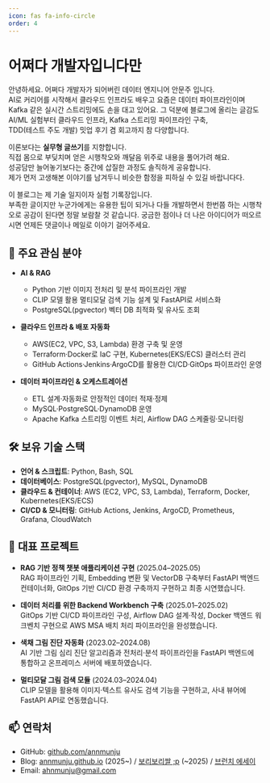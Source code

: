 ```yaml
---
icon: fas fa-info-circle
order: 4
---
```


# 어쩌다 개발자입니다만

안녕하세요. 어쩌다 개발자가 되어버린 데이터 엔지니어 안문주 입니다.  
AI로 커리어를 시작해서 클라우드 인프라도 배우고 요즘은 데이터 파이프라인이며 Kafka 같은 실시간 스트리밍에도 손을 대고 있어요. 
그 덕분에 블로그에 올리는 글감도 AI/ML 실험부터 클라우드 인프라, Kafka 스트리밍 파이프라인 구축,  
TDD(테스트 주도 개발) 밋업 후기 겸 회고까지 참 다양합니다.

이론보다는 **실무형 글쓰기**를 지향합니다.  
직접 몸으로 부딪치며 얻은 시행착오와 깨달음 위주로 내용을 풀어가려 해요.  
성공담만 늘어놓기보다는 중간에 삽질한 과정도 솔직하게 공유합니다.  
제가 먼저 고생해본 이야기를 남겨두니 비슷한 함정을 피하실 수 있길 바랍니다다.

이 블로그는 제 기술 일지이자 실험 기록장입니다.  
부족한 글이지만 누군가에게는 유용한 팁이 되거나 다들 개발하면서 한번쯤 하는 시행착오로 공감이 된다면 정말 보람찰 것 같습니다. 
궁금한 점이나 더 나은 아이디어가 떠오르시면 언제든 댓글이나 메일로 이야기 걸어주세요.

## 🎯 주요 관심 분야

- **AI & RAG**  
  - Python 기반 이미지 전처리 및 분석 파이프라인 개발
  - CLIP 모델 활용 멀티모달 검색 기능 설계 및 FastAPI로 서비스화
  - PostgreSQL(pgvector) 벡터 DB 최적화 및 유사도 조회

- **클라우드 인프라 & 배포 자동화**
  - AWS(EC2, VPC, S3, Lambda) 환경 구축 및 운영
  - Terraform·Docker로 IaC 구현, Kubernetes(EKS/ECS) 클러스터 관리  
  - GitHub Actions·Jenkins·ArgoCD를 활용한 CI/CD·GitOps 파이프라인 운영  

- **데이터 파이프라인 & 오케스트레이션**  
  - ETL 설계·자동화로 안정적인 데이터 적재·정제
  - MySQL·PostgreSQL·DynamoDB 운영
  - Apache Kafka 스트리밍 이벤트 처리, Airflow DAG 스케줄링·모니터링  

## 🛠️ 보유 기술 스택
- **언어 & 스크립트**: Python, Bash, SQL  
- **데이터베이스**: PostgreSQL(pgvector), MySQL, DynamoDB  
- **클라우드 & 컨테이너**: AWS (EC2, VPC, S3, Lambda), Terraform, Docker, Kubernetes(EKS/ECS)  
- **CI/CD & 모니터링**: GitHub Actions, Jenkins, ArgoCD, Prometheus, Grafana, CloudWatch

## 📂 대표 프로젝트
- **RAG 기반 정책 챗봇 애플리케이션 구현** (2025.04–2025.05)  
  RAG 파이프라인 기획, Embedding 변환 및 VectorDB 구축부터 FastAPI 백엔드 컨테이너화, GitOps 기반 CI/CD 환경 구축까지 구현하고 최종 시연했습니다.  

- **데이터 처리를 위한 Backend Workbench 구축** (2025.01–2025.02)  
  GitOps 기반 CI/CD 파이프라인 구성, Airflow DAG 설계·작성, Docker 백엔드 워크벤치 구현으로 AWS MSA 배치 처리 파이프라인을 완성했습니다. 

- **색채 그림 진단 자동화** (2023.02–2024.08)  
  AI 기반 그림 심리 진단 알고리즘과 전처리·분석 파이프라인을 FastAPI 백엔드에 통합하고 온프레미스 서버에 배포하였습니다.

- **멀티모달 그림 검색 모듈** (2024.03–2024.04)  
  CLIP 모델을 활용해 이미지·텍스트 유사도 검색 기능을 구현하고, 사내 뷰어에 FastAPI API로 연동했습니다.

## 📫 연락처

- GitHub: [github.com/annmunju](https://github.com/annmunju)  
- Blog: [annmunju.github.io](https://annmunju.github.io) (2025~) / [보리보리쌀 ;p](https://mungdo-log.tistory.com/) (~2025) / [브런치 에세이](https://brunch.co.kr/@annmunju#articles)
- Email: ahnmunju@gmail.com